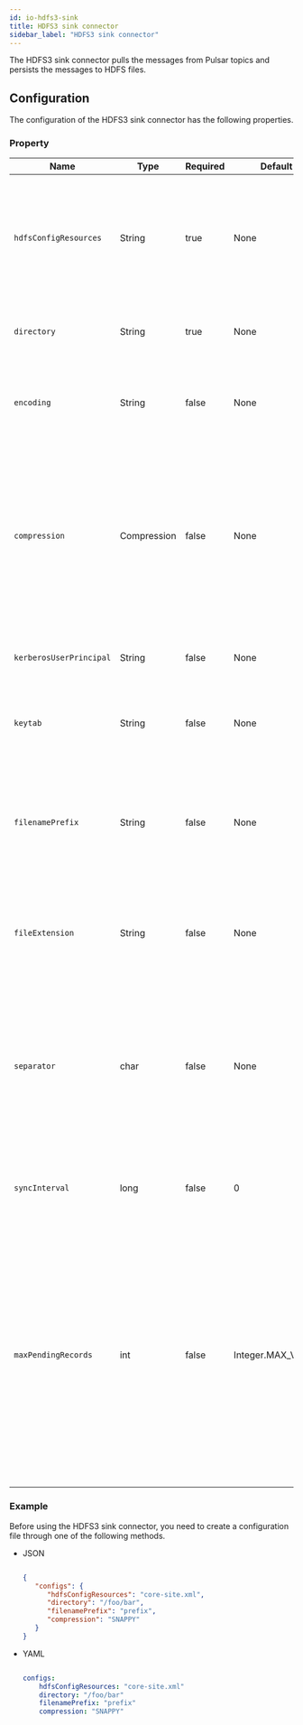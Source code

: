 ```yaml
---
id: io-hdfs3-sink
title: HDFS3 sink connector
sidebar_label: "HDFS3 sink connector"
---
```


The HDFS3 sink connector pulls the messages from Pulsar topics 
and persists the messages to HDFS files.

## Configuration

The configuration of the HDFS3 sink connector has the following properties.

### Property

| Name | Type|Required | Default | Description 
|------|----------|----------|---------|-------------|
| `hdfsConfigResources` | String|true| None | A file or a comma-separated list containing the Hadoop file system configuration.<br /><br />**Example**<br />'core-site.xml'<br />'hdfs-site.xml' |
| `directory` | String | true | None|The HDFS directory where files read from or written to. |
| `encoding` | String |false |None |The character encoding for the files.<br /><br />**Example**<br />UTF-8<br />ASCII |
| `compression` | Compression |false |None |The compression code used to compress or de-compress the files on HDFS. <br /><br />Below are the available options:<br /><li>BZIP2<br /></li><li>DEFLATE<br /></li><li>GZIP<br /></li><li>LZ4<br /></li><li>SNAPPY</li>|
| `kerberosUserPrincipal` |String| false| None|The principal account of Kerberos user used for authentication. |
| `keytab` | String|false|None| The full pathname of the Kerberos keytab file used for authentication. |
| `filenamePrefix` |String| false |None |The prefix of the files created inside the HDFS directory.<br /><br />**Example**<br /> The value of topicA result in files named topicA-. |
| `fileExtension` | String| false | None| The extension added to the files written to HDFS.<br /><br />**Example**<br />'.txt'<br /> '.seq' |
| `separator` | char|false |None |The character used to separate records in a text file. <br /><br />If no value is provided, the contents from all records are concatenated together in one continuous byte array. |
| `syncInterval` | long| false |0| The interval between calls to flush data to HDFS disk in milliseconds. |
| `maxPendingRecords` |int| false|Integer.MAX_VALUE |  The maximum number of records that hold in memory before acking. <br /><br />Setting this property to 1 makes every record send to disk before the record is acked.<br /><br />Setting this property to a higher value allows buffering records before flushing them to disk. 

### Example

Before using the HDFS3 sink connector, you need to create a configuration file through one of the following methods.

* JSON 

  ```json
  
  {
     "configs": {
        "hdfsConfigResources": "core-site.xml",
        "directory": "/foo/bar",
        "filenamePrefix": "prefix",
        "compression": "SNAPPY"
     }
  }
  
  ```

* YAML

  ```yaml
  
  configs:
      hdfsConfigResources: "core-site.xml"
      directory: "/foo/bar"
      filenamePrefix: "prefix"
      compression: "SNAPPY"
  
  ```

